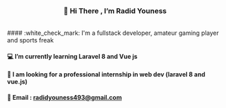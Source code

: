 <h3 align="center">  👋 Hi There , I’m Radid Youness  </h3>
       <br>      
 #### :white_check_mark: I'm a fullstack developer, amateur gaming player and sports freak

 #### :computer:  I’m currently learning Laravel 8 and Vue js 
 #### :pushpin: I am looking for a professional internship in web dev (laravel 8 and vue.js)
 
 #### :e-mail: Email  : radidyouness493@gmail.com

